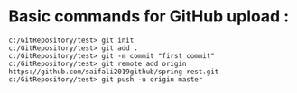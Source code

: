 # Basic commands for GitHub upload :

  	c:/GitRepository/test> git init
	c:/GitRepository/test> git add .
	c:/GitRepository/test> git -m commit "first commit"
	c:/GitRepository/test> git remote add origin https://github.com/saifali2019github/spring-rest.git
	c:/GitRepository/test> git push -u origin master
